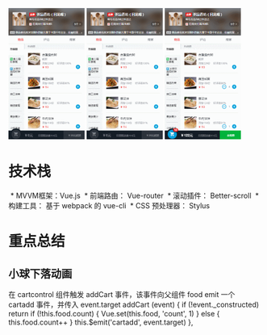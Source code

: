 <img src='readme/vue1.gif' width="30%"> <img src='readme/vue2.gif' width="30%"> <img src='readme/vue3.gif' width="30%">
# 技术栈
  * MVVM框架：Vue.js
  * 前端路由： Vue-router
  * 滚动插件： Better-scroll
  * 构建工具： 基于 webpack 的 vue-cli
  * CSS 预处理器： Stylus

# 重点总结
## 小球下落动画
在 cartcontrol 组件触发 addCart 事件，该事件向父组件 food emit 一个 cartadd 事件，并传入 event.target
    addCart (event) {
      if (!event._constructed) return
      if (!this.food.count) {
        Vue.set(this.food, 'count', 1)
      } else {
        this.food.count++
      }
      this.$emit('cartadd', event.target)
    },
    
